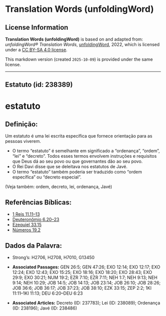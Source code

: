 # Translation Words (unfoldingWord)

## License Information

**Translation Words (unfoldingWord)** is based on and adapted from: _unfoldingWord® Translation Words_, [unfoldingWord](https://unfoldingword.org/utw), 2022, which is licensed under a [CC BY-SA 4.0 license](https://creativecommons.org/licenses/by-sa/4.0/legalcode.en).

This markdown version (created `2025-10-09`) is provided under the same license.



--------------------------------

## Estatuto (id: 238389)

estatuto
========

Definição:
----------

Um estatuto é uma lei escrita específica que fornece orientação para as pessoas viverem.

* O termo “estatuto” é semelhante em significado a “ordenança”, “ordem”, “lei” e “decreto”. Todos esses termos envolvem instruções e requisitos que Deus dá ao seu povo ou que governantes dão ao seu povo.
* O Rei Davi disse que se deleitava nos estatutos de Javé.
* O termo “estatuto” também poderia ser traduzido como “ordem específica” ou “decreto especial”.

(Veja também: ordem, decreto, lei, ordenança, Javé)

Referências Bíblicas:
---------------------

* [1 Reis 11\.11–13](https://ref.ly/1Kgs11:11-1Kgs11:13)
* [Deuteronômio 6\.20–23](https://ref.ly/Deut6:20-Deut6:23)
* [Ezequiel 33\.15](https://ref.ly/Ezek33:15)
* [Números 19\.2](https://ref.ly/Num19:2)

Dados da Palavra:
-----------------

* Strong’s: H2706, H2708, H7010, G13450

* **Associated Passages:** GEN 26:5; GEN 47:26; EXO 12:14; EXO 12:17; EXO 12:24; EXO 12:43; EXO 15:25; EXO 18:16; EXO 18:20; EXO 28:43; EXO 29:9; EXO 30:21; NUM 19:2; EZR 7:10; EZR 7:11; NEH 1:7; NEH 9:13; NEH 9:14; NEH 10:29; JOB 14:5; JOB 14:13; JOB 23:14; JOB 26:10; JOB 28:26; JOB 36:6; JOB 36:17; JOB 37:23; JOB 38:10; EZK 33:15; ZEP 2:2; 1KI 11:11–1KI 11:13; DEU 6:20–DEU 6:23
* **Associated Articles:** Decreto (ID: 237783); Lei (ID: 238089); Ordenança (ID: 238196); Javé (ID: 238486)

